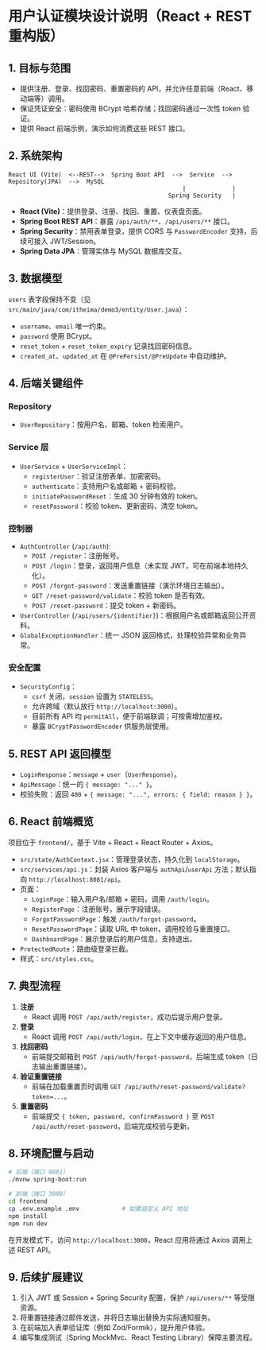 # 用户认证模块设计说明（React + REST 重构版）

## 1. 目标与范围

- 提供注册、登录、找回密码、重置密码的 API，并允许任意前端（React、移动端等）调用。
- 保证凭证安全：密码使用 BCrypt 哈希存储；找回密码通过一次性 token 验证。
- 提供 React 前端示例，演示如何消费这些 REST 接口。

## 2. 系统架构

```
React UI (Vite)  <--REST-->  Spring Boot API  -->  Service  -->  Repository(JPA)  -->  MySQL
                                                 |             |
                                             Spring Security   |
```

- **React (Vite)**：提供登录、注册、找回、重置、仪表盘页面。
- **Spring Boot REST API**：暴露 `/api/auth/**`、`/api/users/**` 接口。
- **Spring Security**：禁用表单登录，提供 CORS 与 `PasswordEncoder` 支持，后续可接入 JWT/Session。
- **Spring Data JPA**：管理实体与 MySQL 数据库交互。

## 3. 数据模型

`users` 表字段保持不变（见 `src/main/java/com/itheima/demo3/entity/User.java`）：

- `username`、`email` 唯一约束。
- `password` 使用 BCrypt。
- `reset_token` + `reset_token_expiry` 记录找回密码信息。
- `created_at`、`updated_at` 在 `@PrePersist/@PreUpdate` 中自动维护。

## 4. 后端关键组件

### Repository
- `UserRepository`：按用户名、邮箱、token 检索用户。

### Service 层
- `UserService` + `UserServiceImpl`：
  - `registerUser`：验证注册表单、加密密码。
  - `authenticate`：支持用户名或邮箱 + 密码校验。
  - `initiatePasswordReset`：生成 30 分钟有效的 token。
  - `resetPassword`：校验 token、更新密码、清空 token。

### 控制器
- `AuthController` (`/api/auth`):
  - `POST /register`：注册账号。
  - `POST /login`：登录，返回用户信息（未实现 JWT，可在前端本地持久化）。
  - `POST /forgot-password`：发送重置链接（演示环境日志输出）。
  - `GET /reset-password/validate`：校验 token 是否有效。
  - `POST /reset-password`：提交 token + 新密码。
- `UserController` (`/api/users/{identifier}`)：根据用户名或邮箱返回公开资料。
- `GlobalExceptionHandler`：统一 JSON 返回格式，处理校验异常和业务异常。

### 安全配置
- `SecurityConfig`：
  - `csrf` 关闭，`session` 设置为 `STATELESS`。
  - 允许跨域（默认放行 `http://localhost:3000`）。
  - 目前所有 API 均 `permitAll`，便于前端联调；可按需增加鉴权。
  - 暴露 `BCryptPasswordEncoder` 供服务层使用。

## 5. REST API 返回模型

- `LoginResponse`：`message` + `user`（`UserResponse`）。
- `ApiMessage`：统一的 `{ message: "..." }`。
- 校验失败：返回 `400` + `{ message: "...", errors: { field: reason } }`。

## 6. React 前端概览

项目位于 `frontend/`，基于 Vite + React + React Router + Axios。

- `src/state/AuthContext.jsx`：管理登录状态，持久化到 `localStorage`。
- `src/services/api.js`：封装 Axios 客户端与 `authApi`/`userApi` 方法；默认指向 `http://localhost:8081/api`。
- 页面：
  - `LoginPage`：输入用户名/邮箱 + 密码，调用 `/auth/login`。
  - `RegisterPage`：注册账号，展示字段错误。
  - `ForgotPasswordPage`：触发 `/auth/forgot-password`。
  - `ResetPasswordPage`：读取 URL 中 token，调用校验与重置接口。
  - `DashboardPage`：展示登录后的用户信息，支持退出。
- `ProtectedRoute`：路由级登录拦截。
- 样式：`src/styles.css`。

## 7. 典型流程

1. **注册**
   - React 调用 `POST /api/auth/register`，成功后提示用户登录。
2. **登录**
   - React 调用 `POST /api/auth/login`，在上下文中缓存返回的用户信息。
3. **找回密码**
   - 前端提交邮箱到 `POST /api/auth/forgot-password`，后端生成 token（日志输出重置链接）。
4. **验证重置链接**
   - 前端在加载重置页时调用 `GET /api/auth/reset-password/validate?token=...`。
5. **重置密码**
   - 前端提交 `{ token, password, confirmPassword }` 至 `POST /api/auth/reset-password`，后端完成校验与更新。

## 8. 环境配置与启动

```bash
# 后端（端口 8081）
./mvnw spring-boot:run

# 前端（端口 3000）
cd frontend
cp .env.example .env            # 如需自定义 API 地址
npm install
npm run dev
```

在开发模式下，访问 `http://localhost:3000`，React 应用将通过 Axios 调用上述 REST API。

## 9. 后续扩展建议

1. 引入 JWT 或 Session + Spring Security 配置，保护 `/api/users/**` 等受限资源。
2. 将重置链接通过邮件发送，并将日志输出替换为实际通知服务。
3. 在前端加入表单验证库（例如 Zod/Formik），提升用户体验。
4. 编写集成测试（Spring MockMvc、React Testing Library）保障主要流程。
